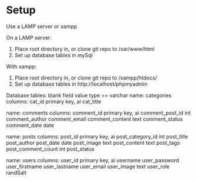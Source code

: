 # Setup

Use a LAMP server or xampp

On a LAMP server:
1. Place root directory in, or clone git repo to /var/www/html
2. Set up database tables in mySql

With xampp:
1. Place root directory in, or clone git repo to /xampp/htdocs/
2. Set up database tables in http://localhost/phpmyadmin

Database tables:
								blank field value type == varchar
name: categories
columns:	cat_id				primary key, ai
			cat_title
			
name: comments
columns: 	comment_id			primary key, ai
			comment_post_id		int
			comment_author
			comment_email
			comment_content		text
			comment_status
			comment_date		date
			
name: posts	
columns:	post_id				primary key, ai
			post_category_id	int
			post_title
			post_author
			post_date			date
			post_image			text
			post_content		text
			post_tags
			post_comment_count	int
			post_status			
			

name: users
columns:	user_id				primary key, ai
			username
			user_password
			user_firstname
			user_lastname
			user_email
			user_image			text
			user_role
			randSalt